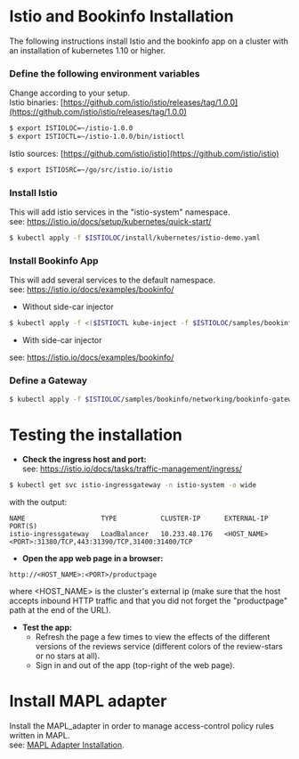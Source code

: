 # Istio and Bookinfo Installation

The following instructions install Istio and the bookinfo app on a cluster with an installation of kubernetes 1.10 or higher.  

### Define the following environment variables
Change according to your setup.  
Istio binaries: [https://github.com/istio/istio/releases/tag/1.0.0](https://github.com/istio/istio/releases/tag/1.0.0)
```bash
$ export ISTIOLOC=~/istio-1.0.0
$ export ISTIOCTL=~/istio-1.0.0/bin/istioctl
```
Istio sources: [https://github.com/istio/istio](https://github.com/istio/istio)
```bash
$ export ISTIOSRC=~/go/src/istio.io/istio
```
### Install Istio
This will add istio services in the "istio-system" namespace.  
see: https://istio.io/docs/setup/kubernetes/quick-start/
```bash
$ kubectl apply -f $ISTIOLOC/install/kubernetes/istio-demo.yaml
```

### Install Bookinfo App
This will add several services to the default namespace.  
see: https://istio.io/docs/examples/bookinfo/
*  Without side-car injector
```bash
$ kubectl apply -f <($ISTIOCTL kube-inject -f $ISTIOLOC/samples/bookinfo/platform/kube/bookinfo.yaml)
```
* With side-car injector

see: https://istio.io/docs/examples/bookinfo/

### Define a Gateway
```bash
$ kubectl apply -f $ISTIOLOC/samples/bookinfo/networking/bookinfo-gateway.yaml
```

# Testing the installation

* __Check the ingress host and port:__  
see: https://istio.io/docs/tasks/traffic-management/ingress/

```bash
$ kubectl get svc istio-ingressgateway -n istio-system -o wide
```
with the output:
```
NAME                   TYPE           CLUSTER-IP      EXTERNAL-IP        PORT(S)
istio-ingressgateway   LoadBalancer   10.233.48.176   <HOST_NAME>        <PORT>:31380/TCP,443:31390/TCP,31400:31400/TCP
```

* __Open the app web page in a browser:__
```
http://<HOST_NAME>:<PORT>/productpage
```
where <HOST_NAME> is the cluster's external ip (make sure that the host accepts inbound HTTP traffic and that you did not forget the "productpage" path at the end of the URL).


* __Test the app:__   
  - Refresh the page a few times to view the effects of the different versions of the reviews service (different colors of the review-stars or no stars at all).
  - Sign in and out of the app (top-right of the web page).
  
# Install MAPL adapter
Install the MAPL_adapter in order to manage access-control policy rules written in MAPL.  
see: [MAPL Adapter Installation](https://github.com/octarinesec/MAPL/tree/master/MAPL_adapter/docs/ADAPTER_INSTALLATION.md). 